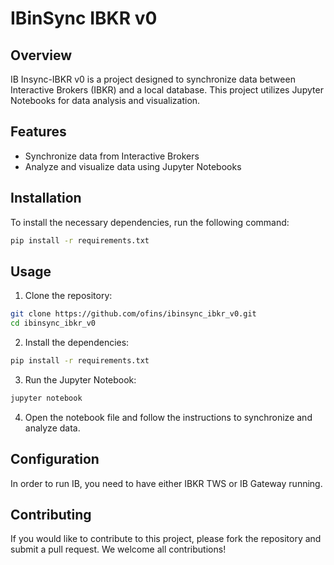 # IBinSync IBKR v0

## Overview

IB Insync-IBKR v0 is a project designed to synchronize data between Interactive Brokers (IBKR) and a local database. This project utilizes Jupyter Notebooks for data analysis and visualization.

## Features

- Synchronize data from Interactive Brokers
- Analyze and visualize data using Jupyter Notebooks

## Installation

To install the necessary dependencies, run the following command:

```bash
pip install -r requirements.txt
```

## Usage

1. Clone the repository:

```bash
git clone https://github.com/ofins/ibinsync_ibkr_v0.git
cd ibinsync_ibkr_v0
```

2. Install the dependencies:

```bash
pip install -r requirements.txt
```

3. Run the Jupyter Notebook:

```bash
jupyter notebook
```

4. Open the notebook file and follow the instructions to synchronize and analyze data.

## Configuration

In order to run IB, you need to have either IBKR TWS or IB Gateway running.

## Contributing

If you would like to contribute to this project, please fork the repository and submit a pull request. We welcome all contributions!
